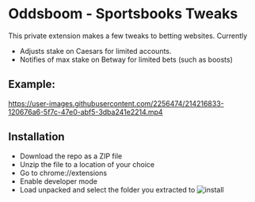 # Oddsboom - Sportsbooks Tweaks

This private extension makes a few tweaks to betting websites. Currently

- Adjusts stake on Caesars for limited accounts.
- Notifies of max stake on Betway for limited bets (such as boosts)


## Example:
https://user-images.githubusercontent.com/2256474/214216833-120676a6-5f7c-47e0-abf5-3dba241e2214.mp4

## Installation

- Download the repo as a ZIP file
- Unzip the file to a location of your choice
- Go to chrome://extensions
- Enable developer mode
- Load unpacked and select the folder you extracted to
![install](https://user-images.githubusercontent.com/2256474/214216866-6cca8893-63bc-4ba4-b863-e76b6c8f9a28.png)
